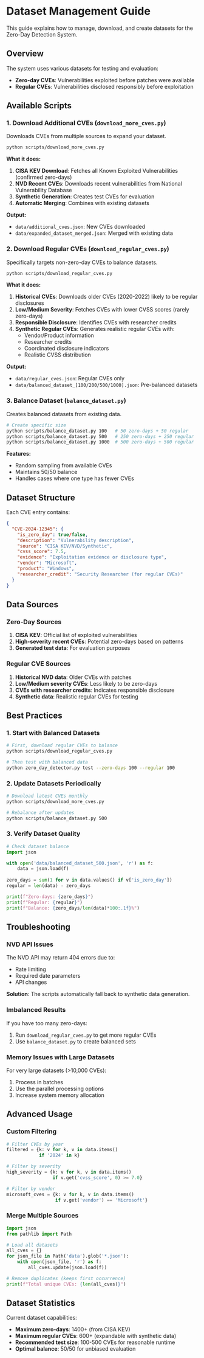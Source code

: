 # Dataset Management Guide

This guide explains how to manage, download, and create datasets for the Zero-Day Detection System.

## Overview

The system uses various datasets for testing and evaluation:
- **Zero-day CVEs**: Vulnerabilities exploited before patches were available
- **Regular CVEs**: Vulnerabilities disclosed responsibly before exploitation

## Available Scripts

### 1. Download Additional CVEs (`download_more_cves.py`)

Downloads CVEs from multiple sources to expand your dataset.

```bash
python scripts/download_more_cves.py
```

**What it does:**
1. **CISA KEV Download**: Fetches all Known Exploited Vulnerabilities (confirmed zero-days)
2. **NVD Recent CVEs**: Downloads recent vulnerabilities from National Vulnerability Database
3. **Synthetic Generation**: Creates test CVEs for evaluation
4. **Automatic Merging**: Combines with existing datasets

**Output:**
- `data/additional_cves.json`: New CVEs downloaded
- `data/expanded_dataset_merged.json`: Merged with existing data

### 2. Download Regular CVEs (`download_regular_cves.py`)

Specifically targets non-zero-day CVEs to balance datasets.

```bash
python scripts/download_regular_cves.py
```

**What it does:**
1. **Historical CVEs**: Downloads older CVEs (2020-2022) likely to be regular disclosures
2. **Low/Medium Severity**: Fetches CVEs with lower CVSS scores (rarely zero-days)
3. **Responsible Disclosure**: Identifies CVEs with researcher credits
4. **Synthetic Regular CVEs**: Generates realistic regular CVEs with:
   - Vendor/Product information
   - Researcher credits
   - Coordinated disclosure indicators
   - Realistic CVSS distribution

**Output:**
- `data/regular_cves.json`: Regular CVEs only
- `data/balanced_dataset_[100/200/500/1000].json`: Pre-balanced datasets

### 3. Balance Dataset (`balance_dataset.py`)

Creates balanced datasets from existing data.

```bash
# Create specific size
python scripts/balance_dataset.py 100   # 50 zero-days + 50 regular
python scripts/balance_dataset.py 500   # 250 zero-days + 250 regular
python scripts/balance_dataset.py 1000  # 500 zero-days + 500 regular
```

**Features:**
- Random sampling from available CVEs
- Maintains 50/50 balance
- Handles cases where one type has fewer CVEs

## Dataset Structure

Each CVE entry contains:
```json
{
  "CVE-2024-12345": {
    "is_zero_day": true/false,
    "description": "Vulnerability description",
    "source": "CISA KEV/NVD/Synthetic",
    "cvss_score": 7.5,
    "evidence": "Exploitation evidence or disclosure type",
    "vendor": "Microsoft",
    "product": "Windows",
    "researcher_credit": "Security Researcher (for regular CVEs)"
  }
}
```

## Data Sources

### Zero-Day Sources
1. **CISA KEV**: Official list of exploited vulnerabilities
2. **High-severity recent CVEs**: Potential zero-days based on patterns
3. **Generated test data**: For evaluation purposes

### Regular CVE Sources
1. **Historical NVD data**: Older CVEs with patches
2. **Low/Medium severity CVEs**: Less likely to be zero-days
3. **CVEs with researcher credits**: Indicates responsible disclosure
4. **Synthetic data**: Realistic regular CVEs for testing

## Best Practices

### 1. Start with Balanced Datasets
```bash
# First, download regular CVEs to balance
python scripts/download_regular_cves.py

# Then test with balanced data
python zero_day_detector.py test --zero-days 100 --regular 100
```

### 2. Update Datasets Periodically
```bash
# Download latest CVEs monthly
python scripts/download_more_cves.py

# Rebalance after updates
python scripts/balance_dataset.py 500
```

### 3. Verify Dataset Quality
```python
# Check dataset balance
import json

with open('data/balanced_dataset_500.json', 'r') as f:
    data = json.load(f)
    
zero_days = sum(1 for v in data.values() if v['is_zero_day'])
regular = len(data) - zero_days

print(f"Zero-days: {zero_days}")
print(f"Regular: {regular}")
print(f"Balance: {zero_days/len(data)*100:.1f}%")
```

## Troubleshooting

### NVD API Issues
The NVD API may return 404 errors due to:
- Rate limiting
- Required date parameters
- API changes

**Solution**: The scripts automatically fall back to synthetic data generation.

### Imbalanced Results
If you have too many zero-days:
1. Run `download_regular_cves.py` to get more regular CVEs
2. Use `balance_dataset.py` to create balanced sets

### Memory Issues with Large Datasets
For very large datasets (>10,000 CVEs):
1. Process in batches
2. Use the parallel processing options
3. Increase system memory allocation

## Advanced Usage

### Custom Filtering
```python
# Filter CVEs by year
filtered = {k: v for k, v in data.items() 
            if '2024' in k}

# Filter by severity
high_severity = {k: v for k, v in data.items() 
                 if v.get('cvss_score', 0) >= 7.0}

# Filter by vendor
microsoft_cves = {k: v for k, v in data.items() 
                  if v.get('vendor') == 'Microsoft'}
```

### Merge Multiple Sources
```python
import json
from pathlib import Path

# Load all datasets
all_cves = {}
for json_file in Path('data').glob('*.json'):
    with open(json_file, 'r') as f:
        all_cves.update(json.load(f))

# Remove duplicates (keeps first occurrence)
print(f"Total unique CVEs: {len(all_cves)}")
```

## Dataset Statistics

Current dataset capabilities:
- **Maximum zero-days**: 1400+ (from CISA KEV)
- **Maximum regular CVEs**: 600+ (expandable with synthetic data)
- **Recommended test size**: 100-500 CVEs for reasonable runtime
- **Optimal balance**: 50/50 for unbiased evaluation